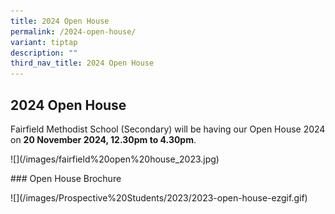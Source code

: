 ```yaml
---
title: 2024 Open House
permalink: /2024-open-house/
variant: tiptap
description: ""
third_nav_title: 2024 Open House
---
```

<h2>2024 Open House</h2>
<p>Fairfield Methodist School (Secondary) will be having our Open House 2024
on <strong>20 November 2024, 12.30pm to 4.30pm</strong>.</p>
<p></p>
<p>![](/images/fairfield%20open%20house_2023.jpg)</p>
<p>### Open House Brochure</p>
<p>![](/images/Prospective%20Students/2023/2023-open-house-ezgif.gif)</p>